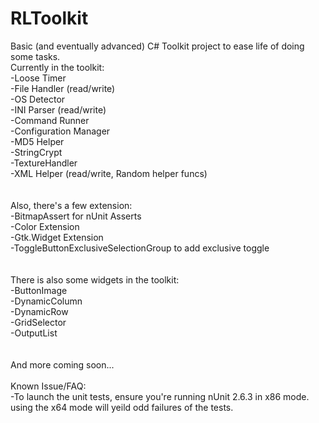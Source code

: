 RLToolkit
=========

Basic (and eventually advanced) C# Toolkit project to ease life of doing some tasks.
<br>
Currently in the toolkit:<br>
-Loose Timer<br>
-File Handler (read/write)<br>
-OS Detector<br>
-INI Parser (read/write)<br>
-Command Runner<br>
-Configuration Manager<br>
-MD5 Helper<br>
-StringCrypt<br>
-TextureHandler<br>
-XML Helper (read/write, Random helper funcs)<br>
<br>
<br>
Also, there's a few extension:<br>
-BitmapAssert for nUnit Asserts<br>
-Color Extension<br>
-Gtk.Widget Extension<br>
-ToggleButtonExclusiveSelectionGroup to add exclusive toggle<br>
<br>
<br>
There is also some widgets in the toolkit:<br>
-ButtonImage<br>
-DynamicColumn<br>
-DynamicRow<br>
-GridSelector<br>
-OutputList<br>
<br>
<br>
And more coming soon...<br>
<br>
Known Issue/FAQ:<br>
-To launch the unit tests, ensure you're running nUnit 2.6.3 in x86 mode. using the x64 mode will yeild odd failures of the tests.<br>
<br>
